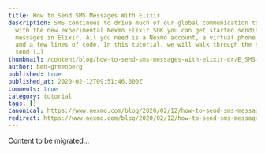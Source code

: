 ```yaml
---
title: How to Send SMS Messages With Elixir
description: SMS continues to drive much of our global communication today, and
  with the new experimental Nexmo Elixir SDK you can get started sending SMS
  messages in Elixir. All you need is a Nexmo account, a virtual phone number,
  and a few lines of code. In this tutorial, we will walk through the steps to
  send […]
thumbnail: /content/blog/how-to-send-sms-messages-with-elixir-dr/E_SMS-Elixir_1200x600.png
author: ben-greenberg
published: true
published_at: 2020-02-12T09:51:46.000Z
comments: true
category: tutorial
tags: []
canonical: https://www.nexmo.com/blog/2020/02/12/how-to-send-sms-messages-with-elixir-dr
redirect: https://www.nexmo.com/blog/2020/02/12/how-to-send-sms-messages-with-elixir-dr
---
```


Content to be migrated...

